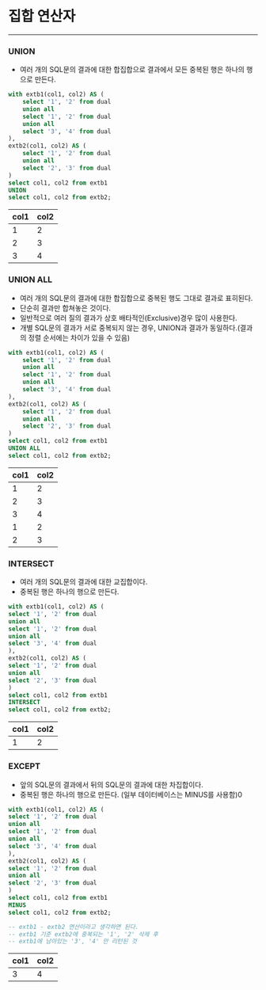 # 집합 연산자

---

### UNION
- 여러 개의 SQL문의 결과에 대한 합집합으로 결과에서 모든 중복된 행은 하나의 행으로 만든다.

```sql
with extb1(col1, col2) AS (
    select '1', '2' from dual
    union all
    select '1', '2' from dual
    union all
    select '3', '4' from dual
),
extb2(col1, col2) AS (
    select '1', '2' from dual
    union all
    select '2', '3' from dual
)
select col1, col2 from extb1
UNION
select col1, col2 from extb2;
```
| col1 | col2 |
|------|------|
| 1    | 2    |
| 2    | 3    |
| 3    | 4    |


### UNION ALL
- 여러 개의 SQL문의 결과에 대한 합집합으로 중복된 행도 그대로 결과로 표히된다.
- 단순히 결과만 합쳐놓은 것이다.
- 일반적으로 여러 질의 결과가 상호 배타적인(Exclusive)경우 많이 사용한다.
- 개별 SQL문의 결과가 서로 중복되지 않는 경우, UNION과 결과가 동일하다.(결과의 정렬 순서에는 차이가 있을 수 있음) 
```sql
with extb1(col1, col2) AS (
    select '1', '2' from dual
    union all
    select '1', '2' from dual
    union all
    select '3', '4' from dual
),
extb2(col1, col2) AS (
    select '1', '2' from dual
    union all
    select '2', '3' from dual
)
select col1, col2 from extb1
UNION ALL
select col1, col2 from extb2;
```
| col1 | col2 |
|------|------|
| 1    | 2    |
| 2    | 3    |
| 3    | 4    |
| 1    | 2    |
| 2    | 3    |

### INTERSECT
- 여러 개의 SQL문의 결과에 대한 교집합이다.
- 중복된 행은 하나의 행으로 만든다.
```sql
with extb1(col1, col2) AS (
select '1', '2' from dual
union all
select '1', '2' from dual
union all
select '3', '4' from dual
),
extb2(col1, col2) AS (
select '1', '2' from dual
union all
select '2', '3' from dual
)
select col1, col2 from extb1
INTERSECT 
select col1, col2 from extb2;
```
| col1 | col2 |
|------|------|
| 1    | 2    |


### EXCEPT
- 앞의 SQL문의 결과에서 뒤의 SQL문의 결과에 대한 차집합이다.
- 중복된 행은 하나의 행으로 만든다. (일부 데이터베이스는 MINUS를 사용함)0
```sql
with extb1(col1, col2) AS (
select '1', '2' from dual
union all
select '1', '2' from dual
union all
select '3', '4' from dual
),
extb2(col1, col2) AS (
select '1', '2' from dual
union all
select '2', '3' from dual
)
select col1, col2 from extb1
MINUS 
select col1, col2 from extb2;

-- extb1 - extb2 연산이라고 생각하면 된다.
-- extb1 기준 extb2에 중복되는 '1', '2' 삭제 후 
-- extb1에 남아있는 '3', '4' 만 리턴된 것
```
| col1 | col2 |
|------|------|
| 3    | 4    |